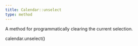 ```yaml
---
title: Calendar::unselect
type: method
---
```


A method for programmatically clearing the current selection.

<div class='spec' markdown='1'>
calendar.unselect()
</div>
